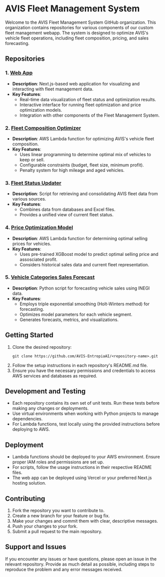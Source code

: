 # AVIS Fleet Management System

Welcome to the AVIS Fleet Management System GitHub organization. This organization contains repositories for various components of our custom fleet management webapp. The system is designed to optimize AVIS's vehicle fleet operations, including fleet composition, pricing, and sales forecasting.

## Repositories

### 1. [Web App](https://github.com/AVIS-EntropiaAI/Dashboard)
- **Description**: Next.js-based web application for visualizing and interacting with fleet management data.
- **Key Features**:
  - Real-time data visualization of fleet status and optimization results.
  - Interactive interface for running fleet optimization and price optimization models.
  - Integration with other components of the Fleet Management System.

### 2. [Fleet Composition Optimizer](https://github.com/AVIS-EntropiaAI/fleet-composition-optimizer)
- **Description**: AWS Lambda function for optimizing AVIS's vehicle fleet composition.
- **Key Features**:
  - Uses linear programming to determine optimal mix of vehicles to keep or sell.
  - Configurable constraints (budget, fleet size, minimum profit).
  - Penalty system for high mileage and aged vehicles.

### 3. [Fleet Status Updater](https://github.com/AVIS-EntropiaAI/fleet-status-updater)
- **Description**: Script for retrieving and consolidating AVIS fleet data from various sources.
- **Key Features**:
  - Combines data from databases and Excel files.
  - Provides a unified view of current fleet status.

### 4. [Price Optimization Model](https://github.com/AVIS-EntropiaAI/price-optimization-model)
- **Description**: AWS Lambda function for determining optimal selling prices for vehicles.
- **Key Features**:
  - Uses pre-trained XGBoost model to predict optimal selling price and assosciated profit.
  - Considers historical sales data and current fleet representation.

### 5. [Vehicle Categories Sales Forecast](https://github.com/AVIS-EntropiaAI/vehicle-categories-sales-forecast)
- **Description**: Python script for forecasting vehicle sales using INEGI data.
- **Key Features**:
  - Employs triple exponential smoothing (Holt-Winters method) for forecasting.
  - Optimizes model parameters for each vehicle segment.
  - Generates forecasts, metrics, and visualizations.

## Getting Started

1. Clone the desired repository:
   ```
   git clone https://github.com/AVIS-EntropiaAI/<repository-name>.git
   ```
2. Follow the setup instructions in each repository's README.md file.
3. Ensure you have the necessary permissions and credentials to access AWS services and databases as required.

## Development and Testing

- Each repository contains its own set of unit tests. Run these tests before making any changes or deployments.
- Use virtual environments when working with Python projects to manage dependencies.
- For Lambda functions, test locally using the provided instructions before deploying to AWS.

## Deployment

- Lambda functions should be deployed to your AWS environment. Ensure proper IAM roles and permissions are set up.
- For scripts, follow the usage instructions in their respective README files.
- The web app can be deployed using Vercel or your preferred Next.js hosting solution.

## Contributing

1. Fork the repository you want to contribute to.
2. Create a new branch for your feature or bug fix.
3. Make your changes and commit them with clear, descriptive messages.
4. Push your changes to your fork.
5. Submit a pull request to the main repository.

## Support and Issues

If you encounter any issues or have questions, please open an issue in the relevant repository. Provide as much detail as possible, including steps to reproduce the problem and any error messages received.
